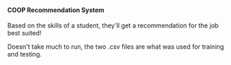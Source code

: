 #### COOP Recommendation System

Based on the skills of a student, they'll get a recommendation for the job best suited!

Doesn't take much to run, the two .csv files are what was used for training and testing.
